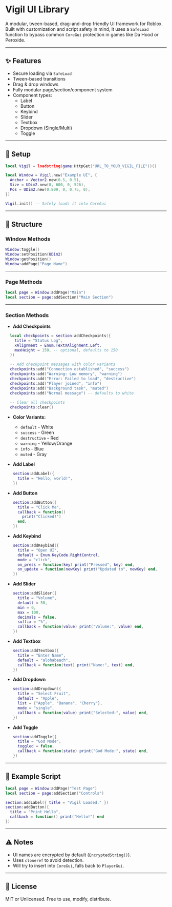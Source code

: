 # Vigil UI Library

A modular, tween-based, drag-and-drop friendly UI framework for Roblox. Built with customization and script safety in mind, it uses a `SafeLoad` function to bypass common `CoreGui` protection in games like Da Hood or Peroxide.

---

## ✨ Features

- Secure loading via `SafeLoad`
- Tween-based transitions
- Drag & drop windows
- Fully modular page/section/component system
- Component types:
  - Label
  - Button
  - Keybind
  - Slider
  - Textbox
  - Dropdown (Single/Multi)
  - Toggle

---

## 🔧 Setup

```lua
local Vigil = loadstring(game:HttpGet("URL_TO_YOUR_VIGIL_FILE"))()

local Window = Vigil.new("Example UI", {
  Anchor = Vector2.new(0.5, 0.5),
  Size = UDim2.new(0, 600, 0, 526),
  Pos = UDim2.new(0.809, 0, 0.75, 0),
})

Vigil.init() -- Safely loads it into CoreGui
```

---

## 🧩 Structure

### Window Methods

```lua
Window:toggle()
Window:setPosition(UDim2)
Window:getPosition()
Window:addPage("Page Name")
```

---

### Page Methods

```lua
local page = Window:addPage("Main")
local section = page:addSection("Main Section")
```

---

### Section Methods

- **Add Checkpoints**
```lua
  local checkpoints = section:addCheckpoints({
    title = "Status Log",
    xAlignment = Enum.TextXAlignment.Left,
    maxHeight = 150, -- optional, defaults to 150
  })
  
  -- Add checkpoint messages with color variants
  checkpoints:add("Connection established", "success")
  checkpoints:add("Warning: Low memory", "warning")
  checkpoints:add("Error: Failed to load", "destructive")
  checkpoints:add("Player joined", "info")
  checkpoints:add("Background task", "muted")
  checkpoints:add("Normal message") -- defaults to white
  
  -- Clear all checkpoints
  checkpoints:clear()
```

  - **Color Variants:**
    - `default` - White
    - `success` - Green
    - `destructive` - Red
    - `warning` - Yellow/Orange
    - `info` - Blue
    - `muted` - Gray

- **Add Label**
  ```lua
  section:addLabel({
    title = "Hello, world!",
  })
  ```

- **Add Button**
  ```lua
  section:addButton({
    title = "Click Me",
    callback = function()
      print("Clicked!")
    end,
  })
  ```

- **Add Keybind**
  ```lua
  section:addKeybind({
    title = "Open UI",
    default = Enum.KeyCode.RightControl,
    mode = "click",
    on_press = function(key) print("Pressed", key) end,
    on_update = function(newKey) print("Updated to", newKey) end,
  })
  ```

- **Add Slider**
  ```lua
  section:addSlider({
    title = "Volume",
    default = 50,
    min = 0,
    max = 100,
    decimals = false,
    suffix = "%",
    callback = function(value) print("Volume:", value) end,
  })
  ```

- **Add Textbox**
  ```lua
  section:addTextbox({
    title = "Enter Name",
    default = "alohabeach",
    callback = function(text) print("Name:", text) end,
  })
  ```

- **Add Dropdown**
  ```lua
  section:addDropdown({
    title = "Select Fruit",
    default = "Apple",
    list = {"Apple", "Banana", "Cherry"},
    mode = "single",
    callback = function(value) print("Selected:", value) end,
  })
  ```

- **Add Toggle**
  ```lua
  section:addToggle({
    title = "God Mode",
    toggled = false,
    callback = function(state) print("God Mode:", state) end,
  })
  ```

---

## 🧪 Example Script

```lua
local page = Window:addPage("Test Page")
local section = page:addSection("Controls")

section:addLabel({ title = "Vigil Loaded." })
section:addButton({
  title = "Print Hello",
  callback = function() print("Hello!") end
})
```

---

## ⚠️ Notes

- UI names are encrypted by default (`EncryptedString()`).
- Uses `cloneref` to avoid detection.
- Will try to insert into `CoreGui`, falls back to `PlayerGui`.

---

## 📜 License

MIT or Unlicensed. Free to use, modify, distribute.
